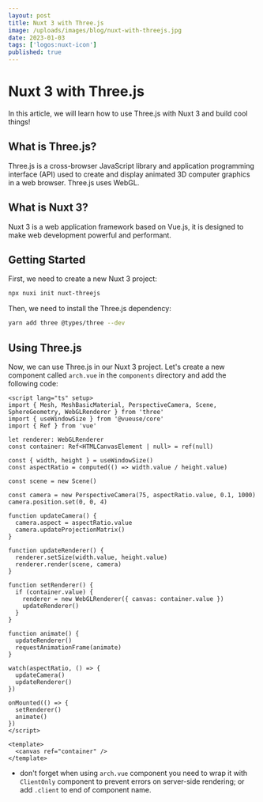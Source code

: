 ```yaml
---
layout: post
title: Nuxt 3 with Three.js
image: /uploads/images/blog/nuxt-with-threejs.jpg
date: 2023-01-03
tags: ['logos:nuxt-icon']
published: true
---
```


# Nuxt 3 with Three.js

In this article, we will learn how to use Three.js with Nuxt 3 and build cool things!

## What is Three.js?

Three.js is a cross-browser JavaScript library and application programming interface (API) used to create and display animated 3D computer graphics in a web browser. Three.js uses WebGL.

## What is Nuxt 3?

Nuxt 3 is a web application framework based on Vue.js, it is designed to make web development powerful and performant.

## Getting Started

First, we need to create a new Nuxt 3 project:

```bash
npx nuxi init nuxt-threejs
```

Then, we need to install the Three.js dependency:

```bash
yarn add three @types/three --dev
```

## Using Three.js

Now, we can use Three.js in our Nuxt 3 project. Let's create a new component called `arch.vue` in the `components` directory and add the following code:

```vue
<script lang="ts" setup>
import { Mesh, MeshBasicMaterial, PerspectiveCamera, Scene, SphereGeometry, WebGLRenderer } from 'three'
import { useWindowSize } from '@vueuse/core'
import { Ref } from 'vue'

let renderer: WebGLRenderer
const container: Ref<HTMLCanvasElement | null> = ref(null)

const { width, height } = useWindowSize()
const aspectRatio = computed(() => width.value / height.value)

const scene = new Scene()

const camera = new PerspectiveCamera(75, aspectRatio.value, 0.1, 1000)
camera.position.set(0, 0, 4)

function updateCamera() {
  camera.aspect = aspectRatio.value
  camera.updateProjectionMatrix()
}

function updateRenderer() {
  renderer.setSize(width.value, height.value)
  renderer.render(scene, camera)
}

function setRenderer() {
  if (container.value) {
    renderer = new WebGLRenderer({ canvas: container.value })
    updateRenderer()
  }
}

function animate() {
  updateRenderer()
  requestAnimationFrame(animate)
}

watch(aspectRatio, () => {
  updateCamera()
  updateRenderer()
})

onMounted(() => {
  setRenderer()
  animate()
})
</script>

<template>
  <canvas ref="container" />
</template>
```

- don't forget when using `arch.vue` component you need to wrap it with `ClientOnly` component to prevent errors on server-side rendering; or add `.client` to end of component name.
